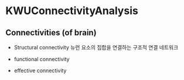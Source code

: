 # KWUConnectivityAnalysis

## Connectivities (of brain)
* Structural connectivity
  뉴런 요소의 집합을 연결하는 구조적 연결 네트워크
* functional connectivity

* effective connectivity
